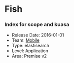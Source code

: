 # Fish
### Index for scope and kuasa
* Release Date: 2016-01-01
* Team: [Mobile](./../teams/mobile.md)
* Type: elastisearch
* Level: Application
* Area: Premise v2
